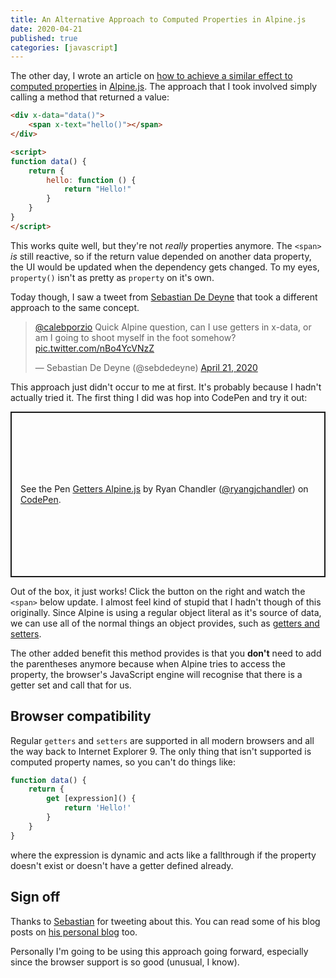 ```yaml
---
title: An Alternative Approach to Computed Properties in Alpine.js
date: 2020-04-21
published: true
categories: [javascript]
---
```


The other day, I wrote an article on [how to achieve a similar effect to computed properties](/articles/pseudo-computed-properties-in-alpine) in [Alpine.js](https://github.com/alpinejs/alpine). The approach that I took involved simply calling a method that returned a value:

```html
<div x-data="data()">
    <span x-text="hello()"></span>
</div>

<script>
function data() {
    return {
        hello: function () {
            return "Hello!"
        }
    }
}
</script>
```

This works quite well, but they're not _really_ properties anymore. The `<span>` _is_ still reactive, so if the return value depended on another data property, the UI would be updated when the dependency gets changed. To my eyes, `property()` isn't as pretty as `property` on it's own.

Today though, I saw a tweet from [Sebastian De Deyne](https://twitter.com/sebdedeyne) that took a different approach to the same concept.

<div class="flex justify-center">
<blockquote class="twitter-tweet"><p lang="en" dir="ltr"><a href="https://twitter.com/calebporzio?ref_src=twsrc%5Etfw">@calebporzio</a> Quick Alpine question, can I use getters in x-data, or am I going to shoot myself in the foot somehow? <a href="https://t.co/nBo4YcVNzZ">pic.twitter.com/nBo4YcVNzZ</a></p>&mdash; Sebastian De Deyne (@sebdedeyne) <a href="https://twitter.com/sebdedeyne/status/1252562642172067840?ref_src=twsrc%5Etfw">April 21, 2020</a></blockquote> <script async src="https://platform.twitter.com/widgets.js" charset="utf-8"></script>
</div>

This approach just didn't occur to me at first. It's probably because I hadn't actually tried it. The first thing I did was hop into CodePen and try it out:

<p class="codepen" data-height="265" data-theme-id="dark" data-default-tab="js,result" data-user="ryangjchandler" data-slug-hash="rNOWBrB" style="height: 265px; box-sizing: border-box; display: flex; align-items: center; justify-content: center; border: 2px solid; margin: 1em 0; padding: 1em;" data-pen-title="Getters Alpine.js">
  <span>See the Pen <a href="https://codepen.io/ryangjchandler/pen/rNOWBrB">
  Getters Alpine.js</a> by Ryan Chandler (<a href="https://codepen.io/ryangjchandler">@ryangjchandler</a>)
  on <a href="https://codepen.io">CodePen</a>.</span>
</p>
<script async src="https://static.codepen.io/assets/embed/ei.js"></script>

Out of the box, it just works! Click the button on the right and watch the `<span>` below update. I almost feel kind of stupid that I hadn't though of this originally. Since Alpine is using a regular object literal as it's source of data, we can use all of the normal things an object provides, such as [getters and setters](https://javascript.info/property-accessors).

The other added benefit this method provides is that you **don't** need to add the parentheses anymore because when Alpine tries to access the property, the browser's JavaScript engine will recognise that there is a getter set and call that for us.

## Browser compatibility

Regular `getters` and `setters` are supported in all modern browsers and all the way back to Internet Explorer 9. The only thing that isn't supported is computed property names, so you can't do things like:

```javascript
function data() {
    return {
        get [expression]() {
            return 'Hello!'
        }
    }
}
```

where the expression is dynamic and acts like a fallthrough if the property doesn't exist or doesn't have a getter defined already.

## Sign off

Thanks to [Sebastian](https://twitter.com/sebdedeyne) for tweeting about this. You can read some of his blog posts on [his personal blog](https://sebastiandedeyne.com/) too.

Personally I'm going to be using this approach going forward, especially since the browser support is so good (unusual, I know).
